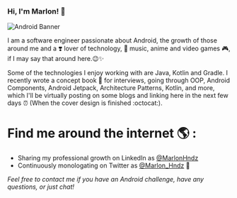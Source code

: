 ### Hi, I'm Marlon! 👋

![Android Banner](https://user-images.githubusercontent.com/16215046/122137021-56219100-ce09-11eb-82fa-018fb5d04f39.jpg)

I am a software engineer passionate about Android, the growth of those around me and a ❣️ lover of technology, 🎵 music, anime and video games 🎮, if I may say that around here.😉✨

Some of the technologies I enjoy working with are Java, Kotlin and Gradle. I recently wrote a concept book 📘 for interviews, going through OOP, Android Components, Android Jetpack, Architecture Patterns, Kotlin, and more, which I'll be virtually posting on some blogs and linking here in the next few days ⏰ (When the cover design is finished :octocat:).

# Find me around the internet 🌎 : 

- Sharing my professional growth on LinkedIn as [@MarlonHndz](https://www.linkedin.com/in/marlonhndz/)
- Continuously monologating on Twitter as [@Marlon_Hndz](https://twitter.com/Marlon_Hndz) 💬 


*Feel free to contact me if you have an Android challenge, have any questions, or just chat!*



<!--
**MarlonHndz/MarlonHndz** is a ✨ _special_ ✨ repository because its `README.md` (this file) appears on your GitHub profile.

Here are some ideas to get you started:

- 🔭 I’m currently working on ...
- 🌱 I’m currently learning ...
- 👯 I’m looking to collaborate on ...
- 🤔 I’m looking for help with ...

- 😄 Pronouns: ...
- ⚡ Fun fact: ...
-->

